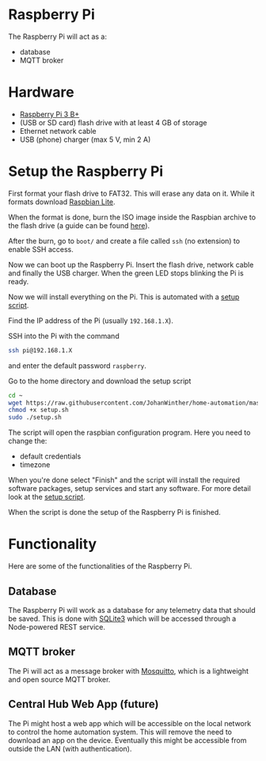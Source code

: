 # Raspberry Pi
The Raspberry Pi will act as a:
- database
- MQTT broker

# Hardware
- [Raspberry Pi 3 B+](https://www.raspberrypi.org/products/raspberry-pi-3-model-b/)
- (USB or SD card) flash drive with at least 4 GB of storage
- Ethernet network cable
- USB (phone) charger (max 5 V, min 2 A)

# Setup the Raspberry Pi 
First format your flash drive to FAT32. This will erase any data on it. While it formats download [Raspbian Lite](https://downloads.raspberrypi.org/raspbian_lite_latest).

When the format is done, burn the ISO image inside the Raspbian archive to the flash drive (a guide can be found [here](https://www.raspberrypi.org/documentation/installation/installing-images/README.md)).

After the burn, go to `boot/` and create a file called `ssh` (no extension) to enable SSH access.

Now we can boot up the Raspberry Pi. Insert the flash drive, network cable and finally the USB charger. When the green LED stops blinking the Pi is ready.

Now we will install everything on the Pi. This is automated with a [setup script](setup.sh).

Find the IP address of the Pi (usually `192.168.1.X`).

SSH into the Pi with the command
```bash
ssh pi@192.168.1.X
```
and enter the default password `raspberry`.

Go to the home directory and download the setup script
```bash
cd ~
wget https://raw.githubusercontent.com/JohanWinther/home-automation/master/raspberry-pi/setup.sh
chmod +x setup.sh
sudo ./setup.sh
```

The script will open the raspbian configuration program. Here you need to change the:
- default credentials
- timezone

When you're done select "Finish" and the script will install the required software packages, setup services and start any software. For more detail look at the [setup script](setup.sh).

When the script is done the setup of the Raspberry Pi is finished.

# Functionality
Here are some of the functionalities of the Raspberry Pi.
## Database
The Raspberry Pi will work as a database for any telemetry data that should be saved. This is done with
[SQLite3](https://www.sqlite.org/index.html) which will be accessed through a Node-powered REST service.

## MQTT broker
The Pi will act as a message broker with [Mosquitto](https://mosquitto.org/), which is a lightweight and open source MQTT broker.

## Central Hub Web App (future)
The Pi might host a web app which will be accessible on the local network to control the home automation system. This will remove the need to download an app on the device. Eventually this might be accessible from outside the LAN (with authentication).